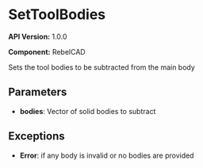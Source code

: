 # SetToolBodies

**API Version:** 1.0.0

**Component:** RebelCAD

Sets the tool bodies to be subtracted from the main body

## Parameters

- **bodies**: Vector of solid bodies to subtract

## Exceptions

- **Error**: if any body is invalid or no bodies are provided


